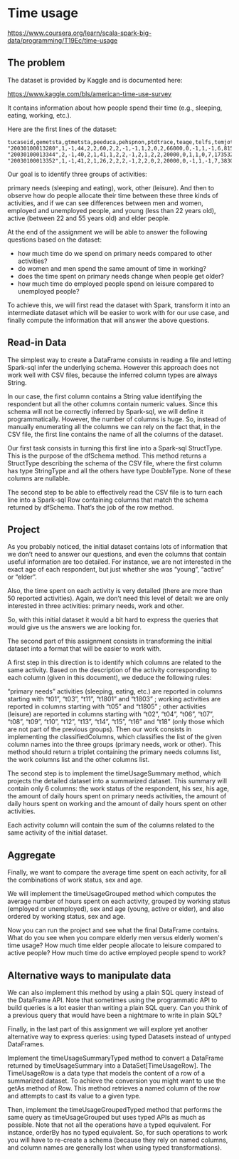 # Time usage

https://www.coursera.org/learn/scala-spark-big-data/programming/T19Ec/time-usage

## The problem

The dataset is provided by Kaggle and is documented here:

https://www.kaggle.com/bls/american-time-use-survey

It contains information about how people spend their time (e.g., sleeping, eating, working, etc.).

Here are the first lines of the dataset:
```
tucaseid,gemetsta,gtmetsta,peeduca,pehspnon,ptdtrace,teage,telfs,temjot,teschenr,teschlvl,tesex,tespempnot,trchildnum,trdpftpt,trernwa,trholiday,trspftpt,trsppres,tryhhchild,tudiaryday,tufnwgtp,tehruslt,tuyear,t010101,t010102,t010199,t010201,t010299,t010301,t010399,t010401,t010499,t010501,t010599,t019999,t020101,t020102,t020103,t020104,t020199,t020201,t020202,t020203,t020299,t020301,t020302,t020303,t020399,t020401,t020402,t020499,t020501,t020502,t020599,t020681,t020699,t020701,t020799,t020801,t020899,t020901,t020902,t020903,t020904,t020905,t020999,t029999,t030101,t030102,t030103,t030104,t030105,t030108,t030109,t030110,t030111,t030112,t030186,t030199,t030201,t030202,t030203,t030204,t030299,t030301,t030302,t030303,t030399,t030401,t030402,t030403,t030404,t030405,t030499,t030501,t030502,t030503,t030504,t030599,t039999,t040101,t040102,t040103,t040104,t040105,t040108,t040109,t040110,t040111,t040112,t040186,t040199,t040201,t040202,t040203,t040204,t040299,t040301,t040302,t040303,t040399,t040401,t040402,t040403,t040404,t040405,t040499,t040501,t040502,t040503,t040504,t040505,t040506,t040507,t040508,t040599,t049999,t050101,t050102,t050103,t050189,t050201,t050202,t050203,t050204,t050289,t050301,t050302,t050303,t050304,t050389,t050403,t050404,t050405,t050481,t050499,t059999,t060101,t060102,t060103,t060104,t060199,t060201,t060202,t060203,t060289,t060301,t060302,t060303,t060399,t060401,t060402,t060403,t060499,t069999,t070101,t070102,t070103,t070104,t070105,t070199,t070201,t070299,t070301,t070399,t079999,t080101,t080102,t080199,t080201,t080202,t080203,t080299,t080301,t080302,t080399,t080401,t080402,t080403,t080499,t080501,t080502,t080599,t080601,t080602,t080699,t080701,t080702,t080799,t080801,t080899,t089999,t090101,t090102,t090103,t090104,t090199,t090201,t090202,t090299,t090301,t090302,t090399,t090401,t090402,t090499,t090501,t090502,t090599,t099999,t100101,t100102,t100103,t100199,t100201,t100299,t100381,t100383,t100399,t100401,t100499,t109999,t110101,t110199,t110281,t110289,t119999,t120101,t120199,t120201,t120202,t120299,t120301,t120302,t120303,t120304,t120305,t120306,t120307,t120308,t120309,t120310,t120311,t120312,t120313,t120399,t120401,t120402,t120403,t120404,t120405,t120499,t120501,t120502,t120503,t120504,t120599,t129999,t130101,t130102,t130103,t130104,t130105,t130106,t130107,t130108,t130109,t130110,t130111,t130112,t130113,t130114,t130115,t130116,t130117,t130118,t130119,t130120,t130121,t130122,t130123,t130124,t130125,t130126,t130127,t130128,t130129,t130130,t130131,t130132,t130133,t130134,t130135,t130136,t130199,t130201,t130202,t130203,t130204,t130205,t130206,t130207,t130208,t130209,t130210,t130211,t130212,t130213,t130214,t130215,t130216,t130217,t130218,t130219,t130220,t130221,t130222,t130223,t130224,t130225,t130226,t130227,t130228,t130229,t130230,t130231,t130232,t130299,t130301,t130302,t130399,t130401,t130402,t130499,t139999,t140101,t140102,t140103,t140104,t140105,t149999,t150101,t150102,t150103,t150104,t150105,t150106,t150199,t150201,t150202,t150203,t150204,t150299,t150301,t150302,t150399,t150401,t150402,t150499,t150501,t150599,t150601,t150602,t150699,t159989,t160101,t160102,t160103,t160104,t160105,t160106,t160107,t160108,t169989,t180101,t180199,t180280,t180381,t180382,t180399,t180481,t180482,t180499,t180501,t180502,t180589,t180601,t180682,t180699,t180701,t180782,t180801,t180802,t180803,t180804,t180805,t180806,t180807,t180899,t180901,t180902,t180903,t180904,t180905,t180999,t181002,t181081,t181099,t181101,t181199,t181201,t181202,t181204,t181283,t181299,t181301,t181302,t181399,t181401,t181499,t181501,t181599,t181601,t181699,t181801,t181899,t189999,t500101,t500103,t500104,t500105,t500106,t500107,t509989
"20030100013280",1,-1,44,2,2,60,2,2,-1,-1,1,2,0,2,66000,0,-1,1,-1,6,8155463,30,2003,870,0,0,40,0,0,0,0,0,0,0,0,0,0,0,0,0,0,0,0,0,0,0,0,0,0,0,0,0,0,0,0,0,0,0,0,0,0,0,0,0,0,0,0,0,0,0,0,0,0,0,0,0,0,0,0,0,0,0,0,0,0,0,0,0,0,0,0,0,0,0,0,0,0,0,0,0,0,0,0,0,0,0,0,0,0,0,0,0,0,0,0,0,0,0,0,0,0,0,0,0,0,0,0,0,0,0,0,0,0,0,0,0,0,0,0,0,0,0,0,0,0,0,0,0,0,0,0,0,0,0,0,0,0,0,0,0,0,0,0,0,0,0,0,0,0,0,0,0,0,0,0,0,0,0,0,0,0,0,0,0,0,0,0,0,0,0,0,0,0,0,0,0,0,0,0,0,0,0,0,0,0,0,0,0,0,0,0,0,0,0,0,0,0,0,0,0,0,0,0,0,0,0,0,0,0,0,0,0,0,0,0,0,0,0,0,0,0,0,5,0,0,0,0,0,0,0,0,0,0,0,325,0,0,0,0,0,0,0,0,0,0,0,0,0,0,0,0,0,0,0,0,0,0,0,0,0,0,0,0,0,0,0,0,0,0,0,0,0,0,0,0,0,0,0,0,0,0,200,0,0,0,0,0,0,0,0,0,0,0,0,0,0,0,0,0,0,0,0,0,0,0,0,0,0,0,0,0,0,0,0,0,0,0,0,0,0,0,0,0,0,0,0,0,0,0,0,0,0,0,0,0,0,0,0,0,0,0,0,0,0,0,0,0,0,0,0,0,0,0,0,0,0,0,0,0,0,0,0,0,0,0,0,0,0,0,0,0,0,0,0,0,0,0,0,0,0,0,0,0,0,0,0,0,0,0,0,0,0,0,0,0,0,0,0,0,0,0,0,0,0,0,0,0,0,0,0,0,0,0,0,0,0,0,0,0,0,0,0,0,0,0,0,0,0,0,0,0,0,0,0
"20030100013344",2,-1,40,2,1,41,1,2,2,-1,2,1,2,2,20000,0,1,1,0,7,1735323,30,2003,620,0,0,60,0,0,0,0,0,0,0,0,0,0,0,0,0,0,0,0,0,0,0,0,0,0,0,0,0,0,0,0,0,0,0,0,0,0,0,0,0,0,0,0,60,0,0,0,0,0,0,0,0,0,0,0,0,0,0,0,0,0,0,0,0,0,0,0,0,0,0,0,0,0,0,0,0,0,0,0,0,0,0,0,0,0,0,0,0,0,0,0,0,0,0,0,0,0,0,0,0,0,0,0,0,0,0,0,0,0,0,0,0,0,0,0,0,0,0,0,0,0,0,0,0,0,0,0,0,0,0,0,0,0,0,0,0,0,0,0,0,0,0,0,0,0,0,0,0,0,0,0,0,0,0,0,0,0,0,0,0,0,0,0,0,0,0,0,0,0,0,0,0,0,0,0,0,0,0,0,0,0,0,0,0,0,0,0,0,0,0,0,0,0,0,0,0,0,0,0,0,0,0,0,0,0,0,0,0,0,0,0,0,0,0,0,0,0,0,90,0,0,0,0,530,0,0,0,0,0,0,60,0,0,0,0,0,0,0,0,0,0,0,0,0,0,0,0,0,0,0,0,0,0,0,0,0,0,0,0,0,0,0,0,0,0,0,0,0,0,0,0,0,0,0,0,0,0,0,0,0,0,0,0,0,0,0,0,0,0,0,0,0,0,0,0,0,0,0,0,0,0,0,0,0,0,0,0,0,0,0,0,0,0,0,0,0,0,0,0,0,0,0,0,0,0,0,0,0,0,0,0,0,0,0,0,0,0,0,0,0,0,0,0,0,0,0,0,0,0,0,0,0,0,0,0,0,0,0,0,0,0,0,0,0,0,0,0,0,0,0,0,0,0,0,0,0,0,0,0,0,0,0,0,0,0,0,0,0,0,0,0,0,0,0,0,0,0,0,0,0,0,0,0,0,0,0,20,0,0,0,0,0,0,0,0,0,0,0,0,0,0,0,0,0,0,0,0,0,0,0
"20030100013352",1,-1,41,2,1,26,2,2,2,-1,2,2,0,2,20000,0,-1,1,-1,7,3830528,12,2003,560,0,0,80,0,0,0,0,0,0,0,0,0,0,0,15,0,180,0,60,0,0,0,0,0,0,0,0,0,0,0,0,0,0,0,0,0,0,0,0,0,0,0,0,0,0,0,0,0,0,0,0,0,0,0,0,0,0,0,0,0,0,0,0,0,0,0,0,0,0,0,0,0,0,0,0,0,0,0,0,0,0,0,0,0,0,0,0,0,0,0,0,0,0,0,0,0,0,0,0,0,0,0,0,0,0,0,0,0,0,0,0,0,0,0,0,0,0,0,0,0,0,0,0,0,0,0,0,0,0,0,0,0,0,0,0,0,0,0,0,0,0,0,0,0,0,0,0,0,0,0,0,60,0,0,0,0,0,0,0,0,0,0,0,0,0,0,0,0,0,0,0,0,0,0,0,0,0,0,0,0,0,0,0,0,0,0,0,0,0,0,0,0,0,0,0,0,0,0,0,0,0,0,0,0,0,0,0,0,0,0,0,0,0,0,0,0,0,0,75,0,0,0,0,220,0,0,0,0,0,0,120,0,0,0,0,0,0,0,0,0,0,0,0,0,0,0,0,0,0,0,0,0,0,0,0,0,0,0,0,0,0,0,0,0,0,0,0,0,0,0,0,0,0,0,0,0,0,0,0,0,0,0,0,0,0,0,0,0,0,0,0,0,0,0,0,0,0,0,0,0,0,0,0,0,0,0,0,0,0,0,0,0,0,0,0,0,0,0,0,0,0,0,0,0,0,0,0,0,0,0,0,0,0,0,0,0,0,0,0,0,0,0,0,0,0,0,0,0,0,0,0,0,0,0,0,0,0,0,0,0,0,0,0,0,0,0,0,0,0,60,0,0,0,0,0,0,0,0,0,0,0,0,0,0,0,10,0,0,0,0,0,0,0,0,0,0,0,0,0,0,0,0,0,0,0,0,0,0,0,0,0,0,0,0,0,0,0,0,0,0,0,0,0,0,0,0,0,0,0,0
```

Our goal is to identify three groups of activities:

primary needs (sleeping and eating),
work,
other (leisure).
And then to observe how do people allocate their time between these three kinds of activities, and if we can see differences between men and women, employed and unemployed people, and young (less than 22 years old), active (between 22 and 55 years old) and elder people.

At the end of the assignment we will be able to answer the following questions based on the dataset:
- how much time do we spend on primary needs compared to other activities?
- do women and men spend the same amount of time in working?
- does the time spent on primary needs change when people get older?
- how much time do employed people spend on leisure compared to unemployed people?

To achieve this, we will first read the dataset with Spark, transform it into an intermediate dataset which will be easier to work with for our use case, and finally compute the information that will answer the above questions.

## Read-in Data
The simplest way to create a DataFrame consists in reading a file and letting Spark-sql infer the underlying schema. However this approach does not work well with CSV files, because the inferred column types are always String.

In our case, the first column contains a String value identifying the respondent but all the other columns contain numeric values. Since this schema will not be correctly inferred by Spark-sql, we will define it programmatically. However, the number of columns is huge. So, instead of manually enumerating all the columns we can rely on the fact that, in the CSV file, the first line contains the name of all the columns of the dataset.

Our first task consists in turning this first line into a Spark-sql StructType. This is the purpose of the dfSchema method. This method returns a StructType describing the schema of the CSV file, where the first column has type StringType and all the others have type DoubleType. None of these columns are nullable.

The second step to be able to effectively read the CSV file is to turn each line into a Spark-sql Row containing columns that match the schema returned by dfSchema. That’s the job of the row method.

## Project

As you probably noticed, the initial dataset contains lots of information that we don’t need to answer our questions, and even the columns that contain useful information are too detailed. For instance, we are not interested in the exact age of each respondent, but just whether she was “young”, “active” or “elder”.

Also, the time spent on each activity is very detailed (there are more than 50 reported activities). Again, we don’t need this level of detail: we are only interested in three activities: primary needs, work and other.

So, with this initial dataset it would a bit hard to express the queries that would give us the answers we are looking for.

The second part of this assignment consists in transforming the initial dataset into a format that will be easier to work with.

A first step in this direction is to identify which columns are related to the same activity. Based on the description of the activity corresponding to each column (given in this document), we deduce the following rules:

“primary needs” activities (sleeping, eating, etc.) are reported in columns starting with “t01”, “t03”, “t11”, “t1801” and “t1803” ;
working activities are reported in columns starting with “t05” and “t1805” ;
other activities (leisure) are reported in columns starting with “t02”, “t04”, “t06”, “t07”, “t08”, “t09”, “t10”, “t12”, “t13”, “t14”, “t15”, “t16” and “t18” (only those which are not part of the previous groups).
Then our work consists in implementing the classifiedColumns, which classifies the list of the given column names into the three groups (primary needs, work or other). This method should return a triplet containing the primary needs columns list, the work columns list and the other columns list.

The second step is to implement the timeUsageSummary method, which projects the detailed dataset into a summarized dataset. This summary will contain only 6 columns: the work status of the respondent, his sex, his age, the amount of daily hours spent on primary needs activities, the amount of daily hours spent on working and the amount of daily hours spent on other activities.

Each activity column will contain the sum of the columns related to the same activity of the initial dataset.

## Aggregate

Finally, we want to compare the average time spent on each activity, for all the combinations of work status, sex and age.

We will implement the timeUsageGrouped method which computes the average number of hours spent on each activity, grouped by working status (employed or unemployed), sex and age (young, active or elder), and also ordered by working status, sex and age.

Now you can run the project and see what the final DataFrame contains. What do you see when you compare elderly men versus elderly women's time usage? How much time elder people allocate to leisure compared to active people? How much time do active employed people spend to work?

## Alternative ways to manipulate data

We can also implement this method by using a plain SQL query instead of the DataFrame API. Note that sometimes using the programmatic API to build queries is a lot easier than writing a plain SQL query. Can you think of a previous query that would have been a nightmare to write in plain SQL?

Finally, in the last part of this assignment we will explore yet another alternative way to express queries: using typed Datasets instead of untyped DataFrames.

Implement the timeUsageSummaryTyped method to convert a DataFrame returned by timeUsageSummary into a DataSet[TimeUsageRow]. The TimeUsageRow is a data type that models the content of a row of a summarized dataset. To achieve the conversion you might want to use the getAs method of Row. This method retrieves a named column of the row and attempts to cast its value to a given type.

Then, implement the timeUsageGroupedTyped method that performs the same query as timeUsageGrouped but uses typed APIs as much as possible. Note that not all the operations have a typed equivalent. For instance, orderBy has no typed equivalent. So, for such operations to work you will have to re-create a schema (because they rely on named columns, and column names are generally lost when using typed transformations).

